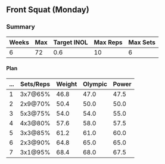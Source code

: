 ## Front Squat (Monday)

### Summary

Weeks | Max | Target INOL | Max Reps | Max Sets
--- | --- | --- | --- | ---
6 | 72 | 0.6 | 10 | 6

#### Plan

 ... | Sets/Reps | Weight | Olympic | Power
--- | --- | --- | --- | ---
1 | 3x7@65% | 46.8 | 47.0 | 47.5
2 | 2x9@70% | 50.4 | 50.0 | 50.0
3 | 5x3@75% | 54.0 | 54.0 | 55.0
4 | 4x3@80% | 57.6 | 58.0 | 57.5
5 | 3x3@85% | 61.2 | 61.0 | 60.0
6 | 2x3@90% | 64.8 | 65.0 | 65.0
7 | 3x1@95% | 68.4 | 68.0 | 67.5

